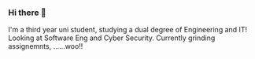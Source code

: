 ### Hi there 👋
I'm a third year uni student, studying a dual degree of Engineering and IT! Looking at Software Eng and Cyber Security.
Currently grinding assignemnts, ......woo!!

<!--
**Lammy8/lammy8** is a ✨ _special_ ✨ repository because its `README.md` (this file) appears on your GitHub profile.

Here are some ideas to get you started:

- 🔭 I’m currently working on Uni Assignments
- 🌱 I’m currently learning Engineering and IT 
- 👯 I’m looking to collaborate on ...
- 🤔 I’m looking for help with ...
- 💬 Ask me about ...
- 📫 How to reach me: ...
- 😄 Pronouns: ...
- ⚡ Fun fact: ... 
-->
